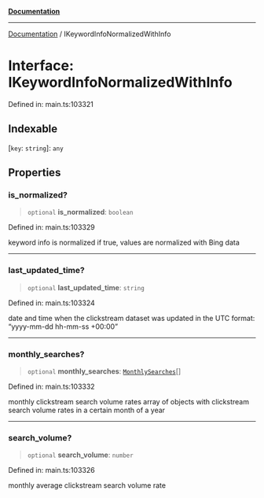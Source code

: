 [**Documentation**](../README.md)

***

[Documentation](../README.md) / IKeywordInfoNormalizedWithInfo

# Interface: IKeywordInfoNormalizedWithInfo

Defined in: main.ts:103321

## Indexable

\[`key`: `string`\]: `any`

## Properties

### is\_normalized?

> `optional` **is\_normalized**: `boolean`

Defined in: main.ts:103329

keyword info is normalized
if true, values are normalized with Bing data

***

### last\_updated\_time?

> `optional` **last\_updated\_time**: `string`

Defined in: main.ts:103324

date and time when the clickstream dataset was updated
in the UTC format: “yyyy-mm-dd hh-mm-ss +00:00”

***

### monthly\_searches?

> `optional` **monthly\_searches**: [`MonthlySearches`](../classes/MonthlySearches.md)[]

Defined in: main.ts:103332

monthly clickstream search volume rates
array of objects with clickstream search volume rates in a certain month of a year

***

### search\_volume?

> `optional` **search\_volume**: `number`

Defined in: main.ts:103326

monthly average clickstream search volume rate
